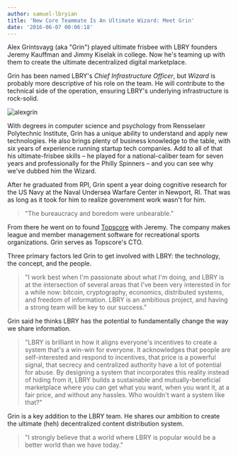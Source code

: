 ```yaml
---
author: samuel-lbryian
title: 'New Core Teammate Is An Ultimate Wizard: Meet Grin'
date: '2016-06-07 00:06:18'
---
```


Alex Grintsvayg (aka "Grin") played ultimate frisbee with LBRY founders Jeremy Kauffman and Jimmy Kiselak in college. Now he's teaming up with them to create the ultimate decentralized digital marketplace.

Grin has been named LBRY's *Chief Infrastructure Officer*, but *Wizard* is probably more descriptive of his role on the team. He will contribute to the technical side of the operation, ensuring LBRY's underlying infrastructure is rock-solid.

![alexgrin](https://spee.ch/@lbryteam:6/alex-grintsvayg.jpg)

With degrees in computer science and psychology from Rensselaer Polytechnic Institute, Grin has a unique ability to understand and apply new technologies. He also brings plenty of business knowledge to the table, with six years of experience running startup tech companies. Add to all of that his ultimate-frisbee skills – he played for a national-caliber team for seven years and professionally for the Philly Spinners – and you can see why we've dubbed him the Wizard.

After he graduated from RPI, Grin spent a year doing cognitive research for the US Navy at the Naval Undersea Warfare Center in Newport, RI. That was as long as it took for him to realize government work wasn't for him.

> "The bureaucracy and boredom were unbearable."

From there he went on to found [Topscore](http://usetopscore.com) with Jeremy. The company makes league and member management software for recreational sports organizations. Grin serves as Topscore's CTO.

Three primary factors led Grin to get involved with LBRY: the technology, the concept, and the people.

> "I work best when I'm passionate about what I'm doing, and LBRY is at the intersection of several areas that I've been very interested in for a while now: bitcoin, cryptography, economics, distributed systems, and freedom of information. LBRY is an ambitious project, and having a strong team will be key to our success."

Grin said he thinks LBRY has the potential to fundamentally change the way we share information.

> "LBRY is brilliant in how it aligns everyone's incentives to create a system that's a win-win for everyone. It acknowledges that people are self-interested and respond to incentives, that price is a powerful signal, that secrecy and centralized authority have a lot of potential for abuse. By designing a system that incorporates this reality instead of hiding from it, LBRY builds a sustainable and mutually-beneficial marketplace where you can get what you want, when you want it, at a fair price, and without any hassles. Who wouldn't want a system like that?"

Grin is a key addition to the LBRY team. He shares our ambition to create the ultimate (heh) decentralized content distribution system.

> "I strongly believe that a world where LBRY is popular would be a better world than we have today."

